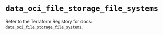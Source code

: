 # `data_oci_file_storage_file_systems`

Refer to the Terraform Registory for docs: [`data_oci_file_storage_file_systems`](https://registry.terraform.io/providers/oracle/oci/6.18.0/docs/data-sources/file_storage_file_systems).
